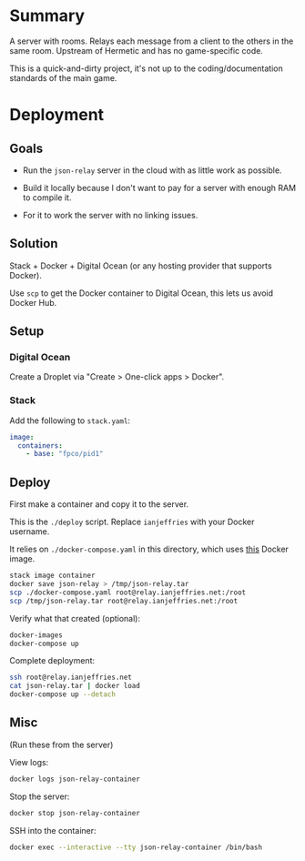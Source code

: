 # Summary

A server with rooms. Relays each message from a client to the others in the same room. Upstream of Hermetic and has no game-specific code.

This is a quick-and-dirty project, it's not up to the coding/documentation standards of the main game.

# Deployment

## Goals

+ Run the `json-relay` server in the cloud with as little work as possible.

+ Build it locally because I don't want to pay for a server with enough RAM to compile it.

+ For it to work the server with no linking issues.

## Solution

Stack + Docker + Digital Ocean (or any hosting provider that supports Docker).

Use `scp` to get the Docker container to Digital Ocean, this lets us avoid Docker Hub.

## Setup

### Digital Ocean

Create a Droplet via "Create > One-click apps > Docker".

### Stack

Add the following to `stack.yaml`:

```yaml
image:
  containers:
    - base: "fpco/pid1"
```

## Deploy

First make a container and copy it to the server.

This is the `./deploy` script. Replace `ianjeffries` with your Docker username.

It relies on `./docker-compose.yaml` in this directory, which uses [this](https://hub.docker.com/r/fpco/pid1/) Docker image.

```sh
stack image container
docker save json-relay > /tmp/json-relay.tar
scp ./docker-compose.yaml root@relay.ianjeffries.net:/root
scp /tmp/json-relay.tar root@relay.ianjeffries.net:/root
```

Verify what that created (optional):

```sh
docker-images
docker-compose up
```

Complete deployment:

```sh
ssh root@relay.ianjeffries.net
cat json-relay.tar | docker load
docker-compose up --detach
```

## Misc

(Run these from the server)

View logs:

```sh
docker logs json-relay-container
```

Stop the server:

```sh
docker stop json-relay-container
```

SSH into the container:

```sh
docker exec --interactive --tty json-relay-container /bin/bash
```
